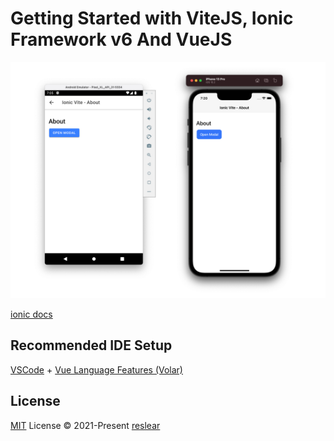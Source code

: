 # Getting Started with ViteJS, Ionic Framework v6 And VueJS

<center>
<img src="assets/cover.png" alt="android and ios emulator">
</center>

[ionic docs](https://ionicframework.com/docs/components)

## Recommended IDE Setup

[VSCode](https://code.visualstudio.com/) + [Vue Language Features (Volar)
](https://marketplace.visualstudio.com/items?itemName=vue.volar)

## License

[MIT](./LICENSE) License © 2021-Present [reslear](https://github.com/reslear)
